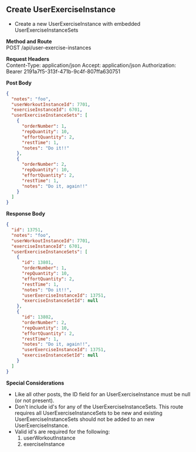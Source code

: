 Create UserExerciseInstance
---
* Create a new UserExerciseInstance with embedded UserExerciseInstanceSets

**Method and Route**\
POST /api/user-exercise-instances


**Request Headers**\
Content-Type: application/json
Accept: application/json
Authorization: Bearer 2191a7f5-313f-471b-9c4f-807ffa630751

**Post Body**
```json
{
  "notes": "foo",
  "userWorkoutInstanceId": 7701,
  "exerciseInstanceId": 6701,
  "userExerciseInstanceSets": [
    {
      "orderNumber": 1,
      "repQuantity": 10,
      "effortQuantity": 2,
      "restTime": 1,
      "notes": "Do it!!"
    },
    {
      "orderNumber": 2,
      "repQuantity": 10,
      "effortQuantity": 2,
      "restTime": 1,
      "notes": "Do it, again!!"
    }
  ]
}
```

**Response Body**
```json
{
  "id": 13751,
  "notes": "foo",
  "userWorkoutInstanceId": 7701,
  "exerciseInstanceId": 6701,
  "userExerciseInstanceSets": [
    {
      "id": 13801,
      "orderNumber": 1,
      "repQuantity": 10,
      "effortQuantity": 2,
      "restTime": 1,
      "notes": "Do it!!",
      "userExerciseInstanceId": 13751,
      "exerciseInstanceSetId": null
    },
    {
      "id": 13802,
      "orderNumber": 2,
      "repQuantity": 10,
      "effortQuantity": 2,
      "restTime": 1,
      "notes": "Do it, again!!",
      "userExerciseInstanceId": 13751,
      "exerciseInstanceSetId": null
    }
  ]
}
```

**Special Considerations**
* Like all other posts, the ID field for an UserExerciseInstance must be null (or not present).
* Don't include id's for any of the UserExerciseInstanceSets. This route requires all UserExerciseInstanceSets to be new and existing UserExerciseInstanceSets should not be added to an new UserExerciseInstance.
* Valid id's are required for the following:
    1. userWorkoutInstance
    2. exerciseInstance
